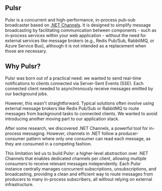 ## Pulsr

Pulsr is a concurrent and high-performance, in-process pub-sub broadcaster based on [.NET Channels](https://learn.microsoft.com/en-us/dotnet/core/extensions/channels). It is designed to simplify message broadcasting by facilitating communication between components - such as in-process services within your web application - without the need for external services like message brokers (e.g., Redis Pub/Sub, RabbitMQ, or Azure Service Bus), although it is not intended as a replacement when those are necessary.

## Why Pulsr?

Pulsr was born out of a practical need: we wanted to send real-time notifications to clients connected via Server-Sent Events (SSE). Each connected client needed to asynchronously receive messages emitted by our background jobs.

However, this wasn't straightforward. Typical solutions often involve using external message brokers like Redis Pub/Sub or RabbitMQ to route messages from background tasks to connected clients. We wanted to avoid introducing another moving part to our application stack.

After some research, we discovered .NET Channels, a powerful tool for in-process messaging. However, channels in .NET follow a producer-consumer pattern where only one consumer can read each message, as they are consumed in a competing fashion.

This limitation led us to build Pulsr: a higher-level abstraction over .NET Channels that enables dedicated channels per client, allowing multiple consumers to receive relevant messages independently. Each Pulsr instance centrally manages concurrent subscriptions, unsubscriptions, and broadcasting, providing a clean and efficient way to route messages from producers to many in-process subscribers, all without relying on external infrastructure.
